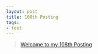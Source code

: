 ```yaml
---
layout: post
title: 108th Posting
tags: 
- text
---
```


> [Welcome to my 108th Posting](https://janghan-kor.tistory.com/529)
